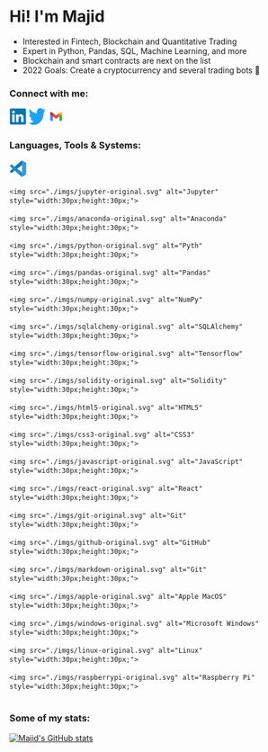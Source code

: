 # Hi! I'm Majid



- Interested in Fintech, Blockchain and Quantitative Trading
- Expert in Python, Pandas, SQL, Machine Learning, and more
- Blockchain and smart contracts are next on the list
- 2022 Goals: Create a cryptocurrency and several trading bots 🤖



### Connect with me:

<a href="https://www.linkedin.com/in/majid-kouki"><img src="./imgs/linkedin-original.svg" alt="Linkedin" style="width:30px;height:30px;"></a>
<a href="https://twitter.com/MajidKouki"><img src="./imgs/twitter-original.svg" alt="Twitter" style="width:30px;height:30px;"></a>
<a href="mailto:majidkpy@gmail.com"><img src="./imgs/gmail.svg" alt="Gmail" style="width:30px;height:30px;"></a>



### Languages, Tools & Systems:

<div style="display: inline-block;">
    <img src="./imgs/vscode-original.svg" alt="Visual Studio Codes" style="width:30px;height:30px;">
    
    <img src="./imgs/jupyter-original.svg" alt="Jupyter" style="width:30px;height:30px;">
    
    <img src="./imgs/anaconda-original.svg" alt="Anaconda" style="width:30px;height:30px;">
    
    <img src="./imgs/python-original.svg" alt="Pyth" style="width:30px;height:30px;">
    
    <img src="./imgs/pandas-original.svg" alt="Pandas" style="width:30px;height:30px;">
    
    <img src="./imgs/numpy-original.svg" alt="NumPy" style="width:30px;height:30px;">
    
    <img src="./imgs/sqlalchemy-original.svg" alt="SQLAlchemy" style="width:30px;height:30px;">
    
    <img src="./imgs/tensorflow-original.svg" alt="Tensorflow" style="width:30px;height:30px;">
     
    <img src="./imgs/solidity-original.svg" alt="Solidity" style="width:30px;height:30px;">
    
    <img src="./imgs/html5-original.svg" alt="HTML5" style="width:30px;height:30px;">
    
    <img src="./imgs/css3-original.svg" alt="CSS3" style="width:30px;height:30px;">
    
    <img src="./imgs/javascript-original.svg" alt="JavaScript" style="width:30px;height:30px;">
    
    <img src="./imgs/react-original.svg" alt="React" style="width:30px;height:30px;">
    
    <img src="./imgs/git-original.svg" alt="Git" style="width:30px;height:30px;">
    
    <img src="./imgs/github-original.svg" alt="GitHub" style="width:30px;height:30px;">
    
    <img src="./imgs/markdown-original.svg" alt="Git" style="width:30px;height:30px;">
    
    <img src="./imgs/apple-original.svg" alt="Apple MacOS" style="width:30px;height:30px;">
    
    <img src="./imgs/windows-original.svg" alt="Microsoft Windows" style="width:30px;height:30px;">
    
    <img src="./imgs/linux-original.svg" alt="Linux" style="width:30px;height:30px;">
    
    <img src="./imgs/raspberrypi-original.svg" alt="Raspberry Pi" style="width:30px;height:30px;">
</div>



### Some of my stats:

[![Majid's GitHub stats](https://github-readme-stats.vercel.app/api?username=majidkouki&theme=buefy)](https://github.com/anuraghazra/github-readme-stats)

